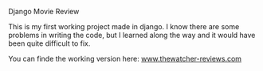 Django Movie Review

This is my first working project made in django. 
I know there are some problems in writing the code, but I learned along the way and it would have been quite difficult to fix.

You can finde the working version here: www.thewatcher-reviews.com
